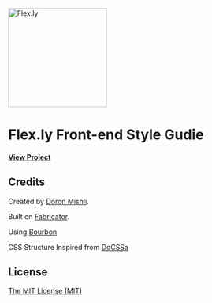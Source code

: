 <img src="https://pbs.twimg.com/profile_images/592658731902619649/snUarl3b_400x400.png" width="200" alt="Flex.ly">

# Flex.ly Front-end Style Gudie

#### [View Project](http://front.flex.ly)

## Credits

Created by [Doron Mishli](http://twitter.com/mish_li).

Built on [Fabricator](http://fbrctr.github.io/).

Using [Bourbon](http://bourbon.io/)

CSS Structure Inspired from [DoCSSa](http://docssa.info/)

## License

[The MIT License (MIT)](http://opensource.org/licenses/mit-license.php)
